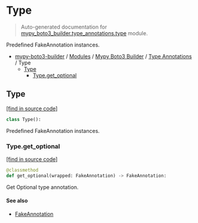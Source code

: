 # Type

> Auto-generated documentation for [mypy_boto3_builder.type_annotations.type](https://github.com/vemel/mypy_boto3_builder/blob/main/mypy_boto3_builder/type_annotations/type.py) module.

Predefined FakeAnnotation instances.

- [mypy-boto3-builder](../../README.md#mypy_boto3_builder) / [Modules](../../MODULES.md#mypy-boto3-builder-modules) / [Mypy Boto3 Builder](../index.md#mypy-boto3-builder) / [Type Annotations](index.md#type-annotations) / Type
    - [Type](#type)
        - [Type.get_optional](#typeget_optional)

## Type

[[find in source code]](https://github.com/vemel/mypy_boto3_builder/blob/main/mypy_boto3_builder/type_annotations/type.py#L15)

```python
class Type():
```

Predefined FakeAnnotation instances.

### Type.get_optional

[[find in source code]](https://github.com/vemel/mypy_boto3_builder/blob/main/mypy_boto3_builder/type_annotations/type.py#L53)

```python
@classmethod
def get_optional(wrapped: FakeAnnotation) -> FakeAnnotation:
```

Get Optional type annotation.

#### See also

- [FakeAnnotation](fake_annotation.md#fakeannotation)
